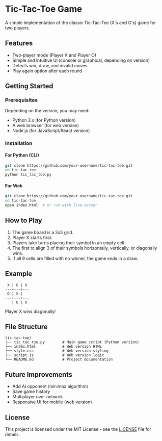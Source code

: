 
#  Tic-Tac-Toe Game

A simple implementation of the classic Tic-Tac-Toe (X's and O's) game for two players.

## Features

* Two-player mode (Player X and Player O)
* Simple and intuitive UI (console or graphical, depending on version)
* Detects win, draw, and invalid moves
* Play again option after each round

##  Getting Started

### Prerequisites

Depending on the version, you may need:

* Python 3.x (for Python version)
* A web browser (for web version)
* Node.js (for JavaScript/React version)

### Installation

#### For Python (CLI)

```bash
git clone https://github.com/your-username/tic-tac-toe.git
cd tic-tac-toe
python tic_tac_toe.py
```

#### For Web

```bash
git clone https://github.com/your-username/tic-tac-toe.git
cd tic-tac-toe
open index.html  # or run with live-server
```

##  How to Play

1. The game board is a 3x3 grid.
2. Player X starts first.
3. Players take turns placing their symbol in an empty cell.
4. The first to align 3 of their symbols horizontally, vertically, or diagonally wins.
5. If all 9 cells are filled with no winner, the game ends in a draw.

##  Example

```
 X | O | X
---+---+---
 O | X |  
---+---+---
   | O | X
```

Player X wins diagonally!

##  File Structure

```
tic-tac-toe/
├── tic_tac_toe.py        # Main game script (Python version)
├── index.html            # Web version HTML
├── style.css             # Web version styling
├── script.js             # Web version logic
└── README.md             # Project documentation
```

##  Future Improvements

* Add AI opponent (minimax algorithm)
* Save game history
* Multiplayer over network
* Responsive UI for mobile (web version)

##  License

This project is licensed under the MIT License - see the [LICENSE](LICENSE) file for details.
